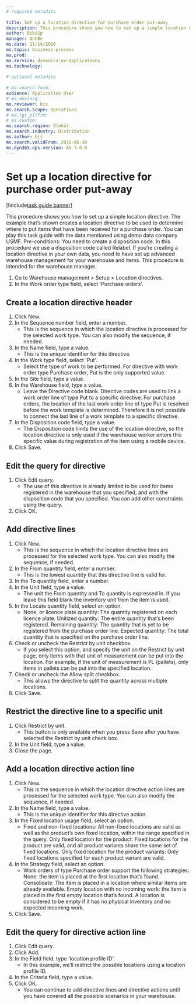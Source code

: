 ```yaml
--- 
# required metadata 
 
title: Set up a location directive for purchase order put-away
description: This procedure shows you how to set up a simple location directive. 
author: BibiSp
manager: AnnBe 
ms.date: 11/14/2016
ms.topic: business-process 
ms.prod:  
ms.service: dynamics-ax-applications 
ms.technology:  
 
# optional metadata 
 
# ms.search.form:   
audience: Application User 
# ms.devlang:  
ms.reviewer: bis
ms.search.scope: Operations 
# ms.tgt_pltfrm:  
# ms.custom:  
ms.search.region: Global
ms.search.industry: Distribution
ms.author: bis
ms.search.validFrom: 2016-06-30 
ms.dyn365.ops.version: AX 7.0.0 
---
```

# Set up a location directive for purchase order put-away

[!include[task guide banner](../../includes/task-guide-banner.md)]

This procedure shows you how to set up a simple location directive. The example that’s shown creates a location directive to be used to determine where to put items that have been received for a purchase order. You can play this task guide with the data mentioned using demo data company USMF. Pre-conditions: You need to create a disposition code. In this procedure we use a disposition code called Relabel. If you’re creating a location directive in your own data, you need to have set up advanced warehouse management for your warehouse and items.  This procedure is intended for the warehouse manager.

1. Go to Warehouse management > Setup > Location directives.
2. In the Work order type field, select 'Purchase orders'.

## Create a location directive header
1. Click New.
2. In the Sequence number field, enter a number.
    * This is the sequence in which the location directive is processed for the selected work type. You can also modify the sequence, if needed.  
3. In the Name field, type a value.
    * This is the unique identifier for this directive.  
4. In the Work type field, select 'Put'.
    * Select the type of work to be performed. For directive with work order type Purchase order, Put is the only supported value.  
5. In the Site field, type a value.
6. In the Warehouse field, type a value.
    * Leave the Directive code blank.  Directive codes are used to link a work order line of type Put to a specific directive. For purchase orders, the location of the last work order line of type Put is resolved before the work template is determined. Therefore it is not possible to connect the last line of a work template to a specific directive.   
7. In the Disposition code field, type a value.
    * The Disposition code limits the use of the location directive, so the location directive is only used if the warehouse worker enters this specific value during registration of the item using a mobile device.  
8. Click Save.

## Edit the query for directive
1. Click Edit query.
    * The use of this directive is already limited to be used for items registered in the warehouse that you specified, and with the disposition code that you specified. You can add other constraints using the query.  
2. Click OK.

## Add directive lines
1. Click New.
    * This is the sequence in which the location directive lines are processed for the selected work type. You can also modify the sequence, if needed.  
2. In the From quantity field, enter a number.
    * This is the lowest quantity that this directive line is valid for.  
3. In the To quantity field, enter a number.
4. In the Unit field, type a value.
    * The unit the From quantity and To quantity is expressed in. If you leave this field blank the inventory unit from the item is used.  
5. In the Locate quantity field, select an option.
    * None, or licence plate quantity: The quantity registered on each licence plate. Unitized quantity: The entire quantity that’s been registered. Remaining quantity: The quantity that is yet to be registered from the purchase order line. Expected quantity: The total quantity that is specified on the purchase order line.  
6. Check or uncheck the Restrict by unit checkbox.
    * If you select this option, and specify the unit on the Restrict by unit page, only items with that unit of measurement can be put into the location. For example, if the unit of measurement is PL (pallets), only items in pallets can be put into the specified location.  
7. Check or uncheck the Allow split checkbox.
    * This allows the directive to split the quantity across multiple locations.  
8. Click Save.

## Restrict the directive line to a specific unit
1. Click Restrict by unit.
    * This button is only available when you press Save after you have selected the Restrict by unit check box.  
2. In the Unit field, type a value.
3. Close the page.

## Add a location directive action line
1. Click New.
    * This is the sequence in which the location directive action lines are processed for the selected work type. You can also modify the sequence, if needed.  
2. In the Name field, type a value.
    * This is the unique identifier for this directive action.  
3. In the Fixed location usage field, select an option.
    * Fixed and non-fixed locations: All non-fixed locations are valid as well as the product’s own fixed location, within the range specified in the query.  Only fixed location for the product: Fixed locations for the product are valid, and all product variants share the same set of fixed locations. Only fixed location for the product variants: Only fixed locations specified for each product variant are valid.  
4. In the Strategy field, select an option.
    * Work orders of type Purchase order support the following strategies: None: the item is placed at the first location that’s found. Consolidate: The item is placed in a location where similar items are already available. Empty location with no incoming work: the item is placed in the first empty location that’s found. A location is considered to be empty if it has no physical inventory and no expected incoming work.  
5. Click Save.

## Edit the query for directive action line
1. Click Edit query.
2. Click Add.
3. In the Field field, type 'location profile ID'.
    * In this example, we’ll restrict the possible locations using a location profile ID.  
4. In the Criteria field, type a value.
5. Click OK.
    * You can continue to add directive lines and directive actions until you have covered all the possible scenarios in your warehouse.  

